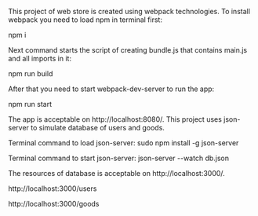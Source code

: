 This project of web store is created using webpack technologies.
To install webpack you need to load npm in terminal first:

npm i

Next command starts the script of creating bundle.js that contains main.js and all imports in it:

npm run build

After that you need to start webpack-dev-server to run the app:

npm run start

The app is acceptable on http://localhost:8080/.
This project uses json-server to simulate database of users and goods.

Terminal command to load json-server:
sudo npm install -g json-server

Terminal command to start json-server:
json-server --watch db.json

The resources of database is acceptable on http://localhost:3000/.

http://localhost:3000/users

http://localhost:3000/goods

